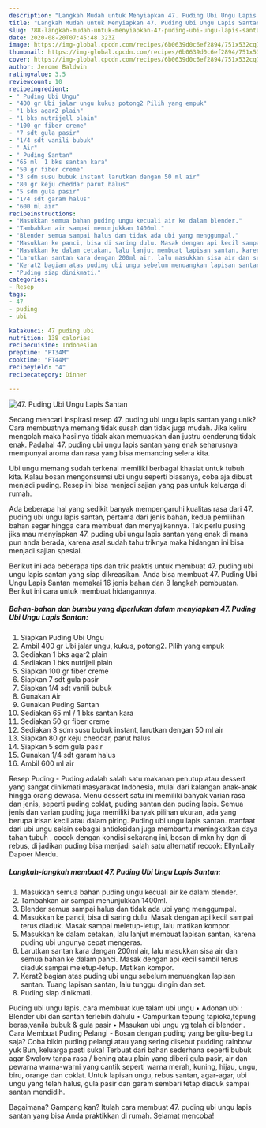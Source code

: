 ```yaml
---
description: "Langkah Mudah untuk Menyiapkan 47. Puding Ubi Ungu Lapis Santan, Enak Banget"
title: "Langkah Mudah untuk Menyiapkan 47. Puding Ubi Ungu Lapis Santan, Enak Banget"
slug: 788-langkah-mudah-untuk-menyiapkan-47-puding-ubi-ungu-lapis-santan-enak-banget
date: 2020-08-20T07:45:48.323Z
image: https://img-global.cpcdn.com/recipes/6b0639d0c6ef2894/751x532cq70/47-puding-ubi-ungu-lapis-santan-foto-resep-utama.jpg
thumbnail: https://img-global.cpcdn.com/recipes/6b0639d0c6ef2894/751x532cq70/47-puding-ubi-ungu-lapis-santan-foto-resep-utama.jpg
cover: https://img-global.cpcdn.com/recipes/6b0639d0c6ef2894/751x532cq70/47-puding-ubi-ungu-lapis-santan-foto-resep-utama.jpg
author: Jerome Baldwin
ratingvalue: 3.5
reviewcount: 10
recipeingredient:
- " Puding Ubi Ungu"
- "400 gr Ubi jalar ungu kukus potong2 Pilih yang empuk"
- "1 bks agar2 plain"
- "1 bks nutrijell plain"
- "100 gr fiber creme"
- "7 sdt gula pasir"
- "1/4 sdt vanili bubuk"
- " Air"
- " Puding Santan"
- "65 ml  1 bks santan kara"
- "50 gr fiber creme"
- "3 sdm susu bubuk instant larutkan dengan 50 ml air"
- "80 gr keju cheddar parut halus"
- "5 sdm gula pasir"
- "1/4 sdt garam halus"
- "600 ml air"
recipeinstructions:
- "Masukkan semua bahan puding ungu kecuali air ke dalam blender."
- "Tambahkan air sampai menunjukkan 1400ml."
- "Blender semua sampai halus dan tidak ada ubi yang menggumpal."
- "Masukkan ke panci, bisa di saring dulu. Masak dengan api kecil sampai terus diaduk. Masak sampai meletup-letup, lalu matikan kompor."
- "Masukkan ke dalam cetakan, lalu lanjut membuat lapisan santan, karena puding ubi ungunya cepat mengeras."
- "Larutkan santan kara dengan 200ml air, lalu masukkan sisa air dan semua bahan ke dalam panci. Masak dengan api kecil sambil terus diaduk sampai meletup-letup. Matikan kompor."
- "Kerat2 bagian atas puding ubi ungu sebelum menuangkan lapisan santan. Tuang lapisan santan, lalu tunggu dingin dan set."
- "Puding siap dinikmati."
categories:
- Resep
tags:
- 47
- puding
- ubi

katakunci: 47 puding ubi 
nutrition: 138 calories
recipecuisine: Indonesian
preptime: "PT34M"
cooktime: "PT44M"
recipeyield: "4"
recipecategory: Dinner

---
```



![47. Puding Ubi Ungu Lapis Santan](https://img-global.cpcdn.com/recipes/6b0639d0c6ef2894/751x532cq70/47-puding-ubi-ungu-lapis-santan-foto-resep-utama.jpg)

Sedang mencari inspirasi resep 47. puding ubi ungu lapis santan yang unik? Cara membuatnya memang tidak susah dan tidak juga mudah. Jika keliru mengolah maka hasilnya tidak akan memuaskan dan justru cenderung tidak enak. Padahal 47. puding ubi ungu lapis santan yang enak seharusnya mempunyai aroma dan rasa yang bisa memancing selera kita.

Ubi ungu memang sudah terkenal memiliki berbagai khasiat untuk tubuh kita. Kalau bosan mengonsumsi ubi ungu seperti biasanya, coba aja dibuat menjadi puding. Resep ini bisa menjadi sajian yang pas untuk keluarga di rumah.

Ada beberapa hal yang sedikit banyak mempengaruhi kualitas rasa dari 47. puding ubi ungu lapis santan, pertama dari jenis bahan, kedua pemilihan bahan segar hingga cara membuat dan menyajikannya. Tak perlu pusing jika mau menyiapkan 47. puding ubi ungu lapis santan yang enak di mana pun anda berada, karena asal sudah tahu triknya maka hidangan ini bisa menjadi sajian spesial.


Berikut ini ada beberapa tips dan trik praktis untuk membuat 47. puding ubi ungu lapis santan yang siap dikreasikan. Anda bisa membuat 47. Puding Ubi Ungu Lapis Santan memakai 16 jenis bahan dan 8 langkah pembuatan. Berikut ini cara untuk membuat hidangannya.

<!--inarticleads1-->

##### Bahan-bahan dan bumbu yang diperlukan dalam menyiapkan 47. Puding Ubi Ungu Lapis Santan:

1. Siapkan  Puding Ubi Ungu
1. Ambil 400 gr Ubi jalar ungu, kukus, potong2. Pilih yang empuk
1. Sediakan 1 bks agar2 plain
1. Sediakan 1 bks nutrijell plain
1. Siapkan 100 gr fiber creme
1. Siapkan 7 sdt gula pasir
1. Siapkan 1/4 sdt vanili bubuk
1. Gunakan  Air
1. Gunakan  Puding Santan
1. Sediakan 65 ml / 1 bks santan kara
1. Sediakan 50 gr fiber creme
1. Sediakan 3 sdm susu bubuk instant, larutkan dengan 50 ml air
1. Siapkan 80 gr keju cheddar, parut halus
1. Siapkan 5 sdm gula pasir
1. Gunakan 1/4 sdt garam halus
1. Ambil 600 ml air


Resep Puding - Puding adalah salah satu makanan penutup atau dessert yang sangat dinikmati masyarakat Indonesia, mulai dari kalangan anak-anak hingga orang dewasa. Menu dessert satu ini memiliki banyak varian rasa dan jenis, seperti puding coklat, puding santan dan puding lapis. Semua jenis dan varian puding juga memiliki banyak pilihan ukuran, ada yang berupa irisan kecil atau dalam piring. Puding ubi ungu lapis santan. manfaat dari ubi ungu selain sebagai antioksidan juga membantu meningkatkan daya tahan tubuh , cocok dengan kondisi sekarang ini, bosan di mkn hy dgn di rebus, di jadikan puding bisa menjadi salah satu alternatif recook: EllynLaily Dapoer Merdu. 

<!--inarticleads2-->

##### Langkah-langkah membuat 47. Puding Ubi Ungu Lapis Santan:

1. Masukkan semua bahan puding ungu kecuali air ke dalam blender.
1. Tambahkan air sampai menunjukkan 1400ml.
1. Blender semua sampai halus dan tidak ada ubi yang menggumpal.
1. Masukkan ke panci, bisa di saring dulu. Masak dengan api kecil sampai terus diaduk. Masak sampai meletup-letup, lalu matikan kompor.
1. Masukkan ke dalam cetakan, lalu lanjut membuat lapisan santan, karena puding ubi ungunya cepat mengeras.
1. Larutkan santan kara dengan 200ml air, lalu masukkan sisa air dan semua bahan ke dalam panci. Masak dengan api kecil sambil terus diaduk sampai meletup-letup. Matikan kompor.
1. Kerat2 bagian atas puding ubi ungu sebelum menuangkan lapisan santan. Tuang lapisan santan, lalu tunggu dingin dan set.
1. Puding siap dinikmati.


Puding ubi ungu lapis. cara membuat kue talam ubi ungu • Adonan ubi : Blender ubi dan santan terlebih dahulu • Campurkan tepung tapioka,tepung beras,vanila bubuk &amp; gula pasir • Masukan ubi ungu yg telah di blender . Cara Membuat Puding Pelangi - Bosan dengan puding yang bergitu-begitu saja? Coba bikin puding pelangi atau yang sering disebut pudding rainbow yuk Bun, keluarga pasti suka! Terbuat dari bahan sederhana seperti bubuk agar Swalow tanpa rasa / bening atau plain yang diberi gula pasir, air dan pewarna warna-warni yang cantik seperti warna merah, kuning, hijau, ungu, biru, orange dan coklat. Untuk lapisan ungu, rebus santan, agar-agar, ubi ungu yang telah halus, gula pasir dan garam sembari tetap diaduk sampai santan mendidih. 

Bagaimana? Gampang kan? Itulah cara membuat 47. puding ubi ungu lapis santan yang bisa Anda praktikkan di rumah. Selamat mencoba!
